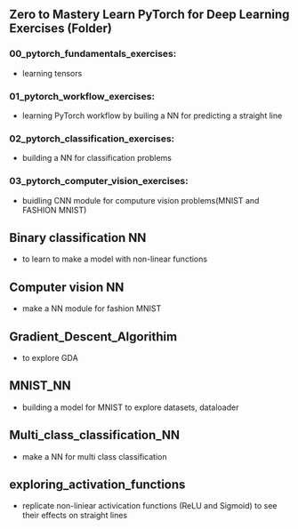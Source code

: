 ## Zero to Mastery Learn PyTorch for Deep Learning Exercises (Folder)

### 00_pytorch_fundamentals_exercises:

- learning tensors

### 01_pytorch_workflow_exercises:

- learning PyTorch workflow by builing a NN for predicting a straight line

### 02_pytorch_classification_exercises:

- building a NN for classification problems

### 03_pytorch_computer_vision_exercises: 

- buidling CNN module for computure vision problems(MNIST and FASHION MNIST)

## Binary classification NN

- to learn to make a model with non-linear functions

## Computer vision NN

- make a NN module for fashion MNIST

## Gradient_Descent_Algorithim

- to explore GDA

## MNIST_NN

- building a model for MNIST to explore datasets, dataloader

## Multi_class_classification_NN

- make a NN for multi class classification

## exploring_activation_functions

- replicate non-liniear activication functions (ReLU and Sigmoid) to see their effects on straight lines
